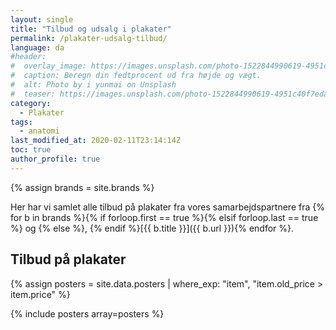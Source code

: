 ```yaml
---
layout: single
title: "Tilbud og udsalg i plakater"
permalink: /plakater-udsalg-tilbud/
language: da
#header:
#  overlay_image: https://images.unsplash.com/photo-1522844990619-4951c40f7eda?ixlib=rb-1.2.1&ixid=eyJhcHBfaWQiOjEyMDd9&auto=format&fit=crop&w=1600&q=80
#  caption: Beregn din fedtprocent ud fra højde og vægt.
#  alt: Photo by i yunmai on Unsplash
#  teaser: https://images.unsplash.com/photo-1522844990619-4951c40f7eda?ixlib=rb-1.2.1&ixid=eyJhcHBfaWQiOjEyMDd9&auto=format&fit=crop&w=400&q=80
category:
  - Plakater
tags:
  - anatomi
last_modified_at: 2020-02-11T23:14:14Z
toc: true
author_profile: true
---
```


{% assign brands = site.brands %}

Her har vi samlet alle tilbud på plakater fra vores samarbejdspartnere fra {% for b in brands %}{% if forloop.first == true %}{% elsif forloop.last == true %} og {% else %}, {% endif %}[{{ b.title }}]({{ b.url }}){% endfor %}.

## Tilbud på plakater

{% assign posters = site.data.posters | where_exp: "item", "item.old_price > item.price" %}

{% include posters array=posters %}
